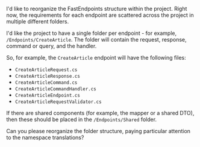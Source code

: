 I'd like to reorganize the FastEndpoints structure within the project.  Right now, the 
requirements for each endpoint are scattered across the project in multiple different
folders.

I'd like the project to have a single folder per endpoint - for example, `/Endpoints/CreateArticle`.  The folder will contain the request, response, command or query, and the handler.

So, for example, the `CreateArticle` endpoint will have the following files:

* `CreateArticleRequest.cs`
* `CreateArticleResponse.cs`
* `CreateArticleCommand.cs`
* `CreateArticleCommandHandler.cs`
* `CreateArticleEndpoint.cs`
* `CreateArticleRequestValidator.cs`

If there are shared components (for example, the mapper or a shared DTO), then these
should be placed in the `/Endpoints/Shared` folder.

Can you please reorganize the folder structure, paying particular attention to the namespace
translations?